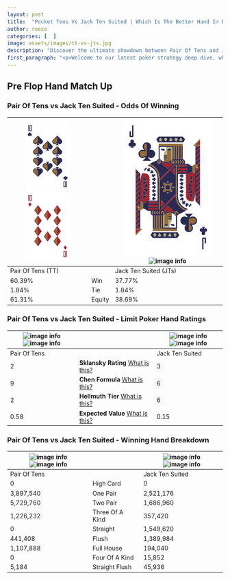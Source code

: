 ```yaml
---
layout: post
title:  "Pocket Tens Vs Jack Ten Suited | Which Is The Better Hand In Poker? A Complete Guide"
author: reece
categories: [  ]
image: assets/images/tt-vs-jts.jpg
description: "Discover the ultimate showdown between Pair Of Tens and Jack Ten Suited in poker! Uncover the odds, strategies, and scenarios where one hand triumphs over the other. Get ready to up your poker game with this thrilling analysis."
first_paragraph: "<p>Welcome to our latest poker strategy deep dive, where we're pitting two distinct hands against each other in a high-stakes showdown: Pair Of Tens vs Jack Ten Suited.</p><p>In the dynamic world of poker, every decision counts, and knowing which hand holds the upper hand is key to your success at the table.</p><p>In this article, we'll dissect these two hands, explore the scenarios where one dominates the other, and equip you with the knowledge to make strategic choices that can tip the odds in your favor.</p><p>Get ready to unravel the intriguing dynamics of these poker hands and elevate your game to new heights.</p>"
---
```




[comment]: # (sp0)

## Pre Flop Hand Match Up

<div class="table hand-ratings" markdown="1"> 



### Pair Of Tens vs Jack Ten Suited - Odds Of Winning


    
| ![image info](assets/images/hand1/T.png) ![image info](assets/images/hand1/to.png) |  | ![image info](assets/images/hand2/J.png) ![image info](assets/images/hand2/ts.png) |
| -------- | -------- | -------- |
| Pair Of Tens (TT) |  | Jack Ten Suited (JTs) |
| 60.39% | Win | 37.77% |
| 1.84% | Tie | 1.84% |
| 61.31% | Equity | 38.69% |




[comment]: # (sp1)



### Pair Of Tens vs Jack Ten Suited - Limit Poker Hand Ratings


    
| ![image info](https://www.riverpairs.com/assets/images/hand1/T.png) ![image info](https://www.riverpairs.com/assets/images/hand1/to.png) |  | ![image info](https://www.riverpairs.com/assets/images/hand2/J.png) ![image info](https://www.riverpairs.com/assets/images/hand2/ts.png) |
| -------- | -------- | -------- |
| Pair Of Tens |  | Jack Ten Suited |
| 2 | **Sklansky Rating** [What is this?](/sklansky-rating-explained) | 3 |
| 9 | **Chen Formula** [What is this?](/chen-formula-explained) | 6 |
| 2 | **Hellmuth Tier** [What is this?](/Hellmuth-tier-explained) | 6 |
| 0.58 | **Expected Value** [What is this?](/expected-value-explained) | 0.15 |




[comment]: # (sp2)



### Pair Of Tens vs Jack Ten Suited - Winning Hand Breakdown


    
| ![image info](https://www.riverpairs.com/assets/images/hand1/T.png) ![image info](https://www.riverpairs.com/assets/images/hand1/to.png) |  | ![image info](https://www.riverpairs.com/assets/images/hand2/J.png) ![image info](https://www.riverpairs.com/assets/images/hand2/ts.png) |
| -------- | -------- | -------- |
| Pair Of Tens |  | Jack Ten Suited |
| 0 | High Card | 0 |
| 3,897,540 | One Pair | 2,521,176 |
| 5,729,760 | Two Pair | 1,686,960 |
| 1,226,232 | Three Of A Kind | 357,420 |
| 0 | Straight | 1,549,620 |
| 441,408 | Flush | 1,389,984 |
| 1,107,888 | Full House | 194,040 |
| 0 | Four Of A Kind | 15,852 |
| 5,184 | Straight Flush | 45,936 |




[comment]: # (sp3)



</div>

[comment]: # (sp4)



[comment]: # (sp5)

